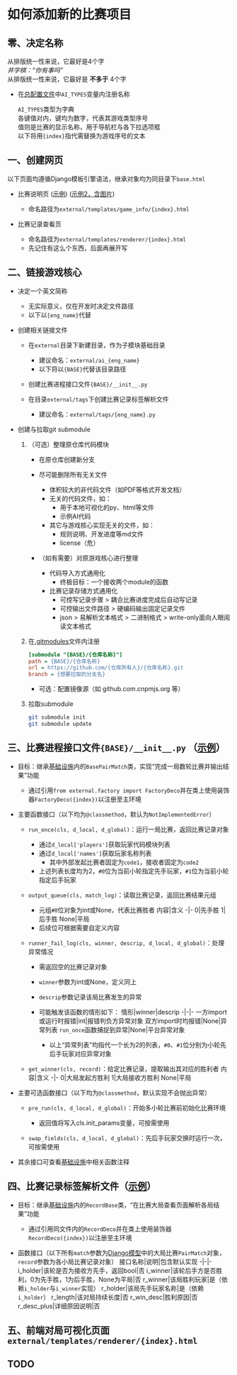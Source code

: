 # 如何添加新的比赛项目

## 零、决定名称

从排版统一性来说，它最好是4个字  
_井字棋：“你有事吗”_  
从排版统一性来说，它最好是 __不多于__ 4个字

* 在[总配置文件](main/settings.py)中`AI_TYPES`变量内注册名称  

    `AI_TYPES`类型为字典  
    各键值对内，键均为数字，代表其游戏类型序号  
    值则是比赛的显示名称，用于导航栏与各下拉选项框  
    以下将用`{index}`指代需替换为游戏序号的文本

## 一、创建网页

以下页面均遵循Django模板引擎语法，继承对象均为同目录下`base.html`

* 比赛说明页 ([示例](external/templates/game_info/0.html)) ([示例2，含图片](external/templates/game_info/5.html))
    * 命名路径为`external/templates/game_info/{index}.html`

* 比赛记录查看页
    * 命名路径为`external/templates/renderer/{index}.html`
    * 先记住有这么个东西，后面再展开写

## 二、链接游戏核心

* 决定一个英文简称

    * 无实际意义，仅在开发时决定文件路径
    * 以下以`{eng_name}`代替

* 创建相关链接文件

    * 在`external`目录下新建目录，作为子模块基础目录
        * 建议命名：`external/ai_{eng_name}`
        * 以下将以`{BASE}`代替该目录路径

    * 创建比赛进程接口文件`{BASE}/__init__.py`

    * 在目录`external/tags`下创建比赛记录标签解析文件
        * 建议命名：`external/tags/{eng_name}.py`

* 创建与拉取git submodule

    1. （可选）整理原仓库代码模块
        * 在原仓库创建新分支

        * 尽可能删除所有无关文件
            * 体积较大的非代码文件（如PDF等格式开发文档）
            * 无关的代码文件，如：
                * 用于本地可视化的py、html等文件
                * 示例AI代码
            * 其它与游戏核心实现无关的文件，如：
                * 规则说明、开发进度等md文件
                * license（危）
        
        * （如有需要）对原游戏核心进行整理
            * 代码导入方式通用化
                * 终极目标：一个接收两个module的函数
            * 比赛记录存储方式通用化
                * 可控写记录步骤 > 耦合比赛进度完成后自动写记录
                * 可控输出文件路径 > 硬编码输出固定记录文件
                * json > 易解析文本格式 > 二进制格式 > write-only面向人眼阅读文本格式

    1. 在[.gitmodules](.gitmodules)文件内注册

        ```ini
        [submodule "{BASE}/{仓库名称}"]
        path = {BASE}/{仓库名称}
        url = https://github.com/{仓库所有人}/{仓库名称}.git
	    branch = {想要拉取的分支名}
        ```
        * 可选：配置镜像源（如 github.com.cnpmjs.org 等）

    1. 拉取submodule
        ```bash
        git submodule init
        git submodule update
        ```

## 三、比赛进程接口文件`{BASE}/__init__.py` （[示例](external/ai_ttt/__init__.py)）

* 目标：继承[基础设施](external/_base.py)内的`BasePairMatch`类，实现“完成一局数轮比赛并输出结果”功能
    * 通过引用`from external.factory import FactoryDeco`并在类上使用装饰器`FactoryDeco({index})`以注册至主环境

* 主要函数接口（以下均为`@classmethod`，默认为`NotImplementedError`）
    * `run_once(cls, d_local, d_global)`：运行一局比赛，返回比赛记录对象
        * 通过`d_local['players']`获取玩家代码模块列表
        * 通过`d_local['names']`获取玩家名称列表
            * 其中外部发起比赛者固定为`code1`，接收者固定为`code2`
        * 上述列表长度均为2，`#0`位为当前小轮指定先手玩家，`#1`位为当前小轮指定后手玩家
        
    * `output_queue(cls, match_log)`：读取比赛记录，返回比赛结果元组
        * 元组`#0`位对象为int或None，代表比赛胜者
            内容|含义
            -|-
            0|先手胜
            1|后手胜
            None|平局
        * 后续位可根据需要自定义内容

    * `runner_fail_log(cls, winner, descrip, d_local, d_global)`：处理异常情况
        * 需返回空的比赛记录对象
        * `winner`参数为int或None，定义同上
        * `descrip`参数记录该局比赛发生的异常
        * 可能触发该函数的情形如下：
            情形|winner|descrip
            -|-|-
            一方import或运行时报错|int|报错判负方异常对象
            双方import时均报错|None|异常列表
            `run_once`函数捕捉到异常|None|平台异常对象

            * 以上“异常列表”均指代一个长为2的列表，`#0`、`#1`位分别为小轮先后手玩家对应异常对象

    * `get_winner(cls, record)`：给定比赛记录，提取输出其对应的胜利者
        内容|含义
        -|-
        0|大局发起方胜利
        1|大局接收方胜利
        None|平局
            

* 主要可选函数接口（以下均为`@classmethod`，默认实现不会抛出异常）
    * `pre_run(cls, d_local, d_global)`：开始多小轮比赛前初始化比赛环境
        * 返回值将写入cls.init_params变量，可按需使用

    * `swap_fields(cls, d_local, d_global)`：先后手玩家交换时运行一次，可按需使用

* 其余接口可查看[基础设施](external/_base.py)中相关函数注释

## 四、比赛记录标签解析文件（[示例](external/tags/ttt.py)）

* 目标：继承[基础设施](external/tag_loader.py)内的`RecordBase`类，“在比赛大局查看页面解析各局结果”功能
    * 通过引用同文件内的`RecordDeco`并在类上使用装饰器`RecordDeco({index})`以注册至主环境

* 函数接口（以下所有`match`参数为[Django模型](match_sys/models.py)中的大局比赛`PairMatch`对象，`record`参数为各小局比赛记录对象）
    接口名称|说明|包含默认实现
    -|-|-
    i_holder|该轮是否为接收方先手，返回bool|否
    i_winner|该轮后手方是否胜利，0为先手胜，1为后手胜，None为平局|否
    r_winner|该局胜利玩家|是（依赖`i_holder`与`i_winner`实现）
    r_holder|该局先手玩家名称|是（依赖`i_holder`）
    r_length|该对局持续长度|否
    r_win_desc|胜利原因|否
    r_desc_plus|详细原因说明|否

## 五、前端对局可视化页面`external/templates/renderer/{index}.html`

## TODO